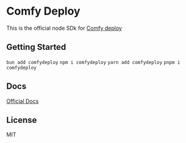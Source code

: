 # Comfy Deploy

This is the official node SDk for [Comfy deploy](https://www.comfydeploy.com/)

## Getting Started

`bun add comfydeploy`
`npm i comfydeploy`
`yarn add comfydeploy`
`pnpm i comfydeploy`

## Docs
[Official Docs](https://www.comfydeploy.com/docs)

## License

MIT
